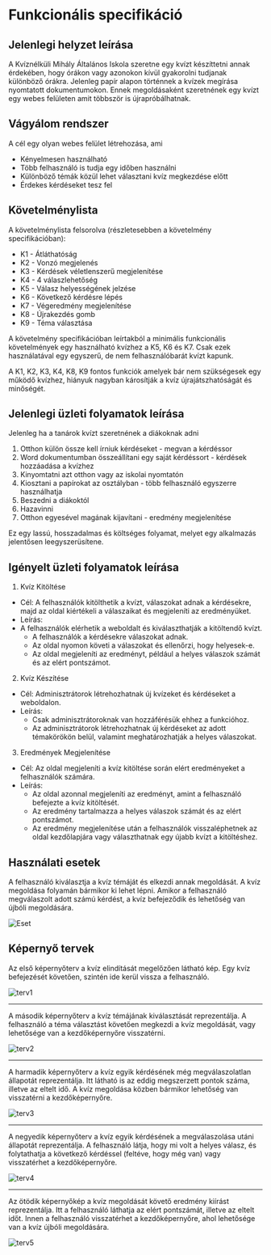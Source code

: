 # Funkcionális specifikáció

## Jelenlegi helyzet leírása

A Kvíznélküli Mihály Általános Iskola szeretne egy kvízt készíttetni annak érdekében, hogy órákon vagy azonokon kívül gyakorolni tudjanak különböző órákra.
Jelenleg papír alapon történnek a kvízek megírása nyomtatott dokumentumokon.
Ennek megoldásaként szeretnének egy kvízt egy webes felületen amit többször is újrapróbálhatnak.

## Vágyálom rendszer

A cél egy olyan webes felület létrehozása, ami

- Kényelmesen használható
- Több felhasználó is tudja egy időben használni
- Különböző témák közül lehet választani kvíz megkezdése előtt
- Érdekes kérdéseket tesz fel

## Követelménylista

A követelménylista felsorolva (részletesebben a követelmény specifikációban):

- K1 - Átláthatóság
- K2 - Vonzó megjelenés
- K3 - Kérdések véletlenszerű megjelenítése
- K4 - 4 válaszlehetőség
- K5 - Válasz helyességének jelzése
- K6 - Következő kérdésre lépés
- K7 - Végeredmény megjelenítése
- K8 - Újrakezdés gomb
- K9 - Téma választása

A követelmény specifikációban leírtakból a minimális funkcionális követelmények egy használható kvízhez a K5, K6 és K7. Csak ezek használatával egy egyszerű, de nem felhasználóbarát kvízt kapunk.

A K1, K2, K3, K4, K8, K9 fontos funkciók amelyek bár nem szükségesek egy működő kvízhez, hiányuk nagyban károsítják a kvíz újrajátszhatóságát és minőségét.

## Jelenlegi üzleti folyamatok leírása

Jelenleg ha a tanárok kvízt szeretnének a diákoknak adni

1. Otthon külön össze kell írniuk kérdéseket - megvan a kérdéssor
2. Word dokumentumban összeállítani egy saját kérdéssort - kérdések hozzáadása a kvízhez
3. Kinyomtatni azt otthon vagy az iskolai nyomtatón
4. Kiosztani a papírokat az osztályban - több felhasználó egyszerre használhatja
5. Beszedni a diákoktól
6. Hazavinni
7. Otthon egyesével magának kijavítani - eredmény megjelenítése

Ez egy lassú, hosszadalmas és költséges folyamat, melyet egy alkalmazás jelentősen leegyszerüsítene.

## Igényelt üzleti folyamatok leírása

1. Kvíz Kitöltése

- Cél: A felhasználók kitölthetik a kvízt, válaszokat adnak a kérdésekre, majd az oldal kiértékeli a válaszaikat és megjeleníti az eredményüket.
- Leírás:
- A felhasználók elérhetik a weboldalt és kiválaszthatják a kitöltendő kvízt.
  - A felhasználók a kérdésekre válaszokat adnak.
  - Az oldal nyomon követi a válaszokat és ellenőrzi, hogy helyesek-e.
  - Az oldal megjeleníti az eredményt, például a helyes válaszok számát és az elért pontszámot.

2. Kvíz Készítése

- Cél: Adminisztrátorok létrehozhatnak új kvízeket és kérdéseket a weboldalon.
- Leírás:
  - Csak adminisztrátoroknak van hozzáférésük ehhez a funkcióhoz.
  - Az adminisztrátorok létrehozhatnak új kérdéseket az adott témakörökön belül, valamint meghatározhatják a helyes válaszokat.

3. Eredmények Megjelenítése

- Cél: Az oldal megjeleníti a kvíz kitöltése során elért eredményeket a felhasználók számára.
- Leírás:
  - Az oldal azonnal megjeleníti az eredményt, amint a felhasználó befejezte a kvíz kitöltését.
  - Az eredmény tartalmazza a helyes válaszok számát és az elért pontszámot.
  - Az eredmény megjelenítése után a felhasználók visszaléphetnek az oldal kezdőlapjára vagy választhatnak egy újabb kvízt a kitöltéshez.

## Használati esetek

A felhasználó kiválasztja a kvíz témáját és elkezdi annak megoldását. A kvíz megoldása folyamán bármikor ki lehet lépni. Amikor a felhasználó megválaszolt adott számú kérdést, a kvíz befejeződik és lehetőség van újbóli megoldására.

![Eset](Image/funkspec_hasznalati_eset1.png)

## Képernyő tervek

Az első képernyőterv a kvíz elindítását megelőzően látható kép. Egy kvíz befejezését követően, szintén ide kerül vissza a felhasználó.

![terv1](Image/kepernyokep1.png)

---

A második képernyőterv a kvíz témájának kiválasztását reprezentálja. A felhasználó a téma választást követően megkezdi a kvíz megoldását, vagy lehetősége van a kezdőképernyőre visszatérni.

![terv2](Image/kepernyokep2.png)

---

A harmadik képernyőterv a kvíz egyik kérdésének még megválaszolatlan állapotát reprezentálja. Itt látható is az eddig megszerzett pontok száma, illetve az eltelt idő. A kvíz megoldása közben bármikor lehetőség van visszatérni a kezdőképernyőre.

![terv3](Image/kepernyokep4.png)

---

A negyedik képernyőterv a kvíz egyik kérdésének a megválaszolása utáni állapotát reprezentálja. A felhasználó látja, hogy mi volt a helyes válasz, és folytathatja a következő kérdéssel (feltéve, hogy még van) vagy visszatérhet a kezdőképernyőre.

![terv4](Image/kepernyokep3.png)

---

Az ötödik képernyőkép a kvíz megoldását követő eredmény kiírást reprezentálja. Itt a felhasználó láthatja az elért pontszámát, illetve az eltelt időt. Innen a felhasználó visszatérhet a kezdőképernyőre, ahol lehetősége van a kvíz újbóli megoldására.

![terv5](Image/kepernyokep5.png)